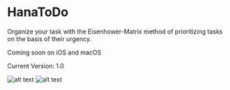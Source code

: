 # HanaToDo
Organize your task with the Eisenhower-Matrix method of prioritizing tasks on the basis of their urgency.

Coming soon on iOS and macOS

Current Version: 1.0

![alt text](https://github.com/alexroemerdeveloper/HanaToDo/blob/main/Intro1.gif)
![alt text](https://github.com/alexroemerdeveloper/HanaToDo/blob/main/Intro2.gif)
